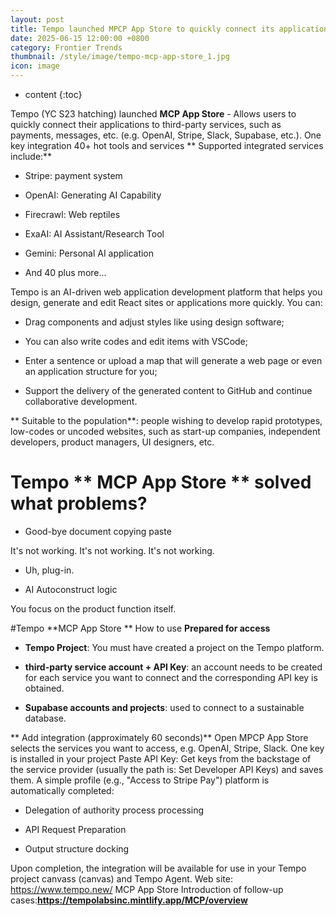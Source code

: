 ```yaml
---
layout: post
title: Tempo launched MPCP App Store to quickly connect its application to a third party service
date: 2025-06-15 12:00:00 +0800
category: Frontier Trends
thumbnail: /style/image/tempo-mcp-app-store_1.jpg
icon: image
---
```

* content
{:toc}

Tempo (YC S23 hatching) launched **MCP App Store** - Allows users to quickly connect their applications to third-party services, such as payments, messages, etc. (e.g. OpenAI, Stripe, Slack, Supabase, etc.). One key integration 40+ hot tools and services ** Supported integrated services include:**

- Stripe: payment system

- OpenAI: Generating AI Capability

- Firecrawl: Web reptiles

- ExaAI: AI Assistant/Research Tool

- Gemini: Personal AI application

- And 40 plus more...

Tempo is an AI-driven web application development platform that helps you design, generate and edit React sites or applications more quickly. You can:

- Drag components and adjust styles like using design software;

- You can also write codes and edit items with VSCode;

- Enter a sentence or upload a map that will generate a web page or even an application structure for you;

- Support the delivery of the generated content to GitHub and continue collaborative development.

** Suitable to the population**: people wishing to develop rapid prototypes, low-codes or uncoded websites, such as start-up companies, independent developers, product managers, UI designers, etc.

# Tempo ** MCP App Store ** solved what problems?

-  Good-bye document copying paste

It's not working. It's not working. It's not working.

- Uh, plug-in.

-  AI Autoconstruct logic

You focus on the product function itself.

#Tempo **MCP App Store ** How to use **Prepared for access**

- **Tempo Project**: You must have created a project on the Tempo platform.

- **third-party service account + API Key**: an account needs to be created for each service you want to connect and the corresponding API key is obtained.

- **Supabase accounts and projects**: used to connect to a sustainable database.

** Add integration (approximately 60 seconds)** Open MPCP App Store selects the services you want to access, e.g. OpenAI, Stripe, Slack. One key is installed in your project Paste API Key: Get keys from the backstage of the service provider (usually the path is: Set  Developer  API Keys) and saves them. A simple profile (e.g., "Access to Stripe Pay") platform is automatically completed:

- Delegation of authority process processing

- API Request Preparation

- Output structure docking

Upon completion, the integration will be available for use in your Tempo project canvass (canvas) and Tempo Agent. Web site: https://www.tempo.new/ MCP App Store Introduction of follow-up cases:**https://tempolabsinc.mintlify.app/MCP/overview**